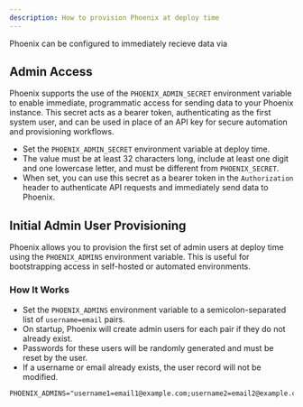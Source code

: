 ```yaml
---
description: How to provision Phoenix at deploy time
---
```


Phoenix can be configured to immediately recieve data via 

## Admin Access

Phoenix supports the use of the `PHOENIX_ADMIN_SECRET` environment variable to enable immediate, programmatic access for sending data to your Phoenix instance. This secret acts as a bearer token, authenticating as the first system user, and can be used in place of an API key for secure automation and provisioning workflows.

- Set the `PHOENIX_ADMIN_SECRET` environment variable at deploy time.
- The value must be at least 32 characters long, include at least one digit and one lowercase letter, and must be different from `PHOENIX_SECRET`.
- When set, you can use this secret as a bearer token in the `Authorization` header to authenticate API requests and immediately send data to Phoenix.

## Initial Admin User Provisioning

Phoenix allows you to provision the first set of admin users at deploy time using the `PHOENIX_ADMINS` environment variable. This is useful for bootstrapping access in self-hosted or automated environments.

### How It Works
- Set the `PHOENIX_ADMINS` environment variable to a semicolon-separated list of `username=email` pairs.
- On startup, Phoenix will create admin users for each pair if they do not already exist.
- Passwords for these users will be randomly generated and must be reset by the user.
- If a username or email already exists, the user record will not be modified.

```
PHOENIX_ADMINS="username1=email1@example.com;username2=email2@example.com"
```
